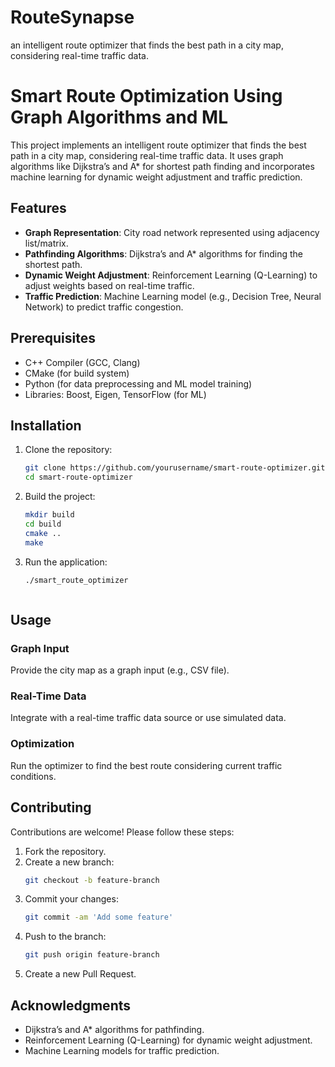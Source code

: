# RouteSynapse
an intelligent route optimizer that finds the best path in a city map, considering real-time traffic data.

# Smart Route Optimization Using Graph Algorithms and ML

This project implements an intelligent route optimizer that finds the best path in a city map, considering real-time traffic data. It uses graph algorithms like Dijkstra’s and A* for shortest path finding and incorporates machine learning for dynamic weight adjustment and traffic prediction.

## Features

- **Graph Representation**: City road network represented using adjacency list/matrix.
- **Pathfinding Algorithms**: Dijkstra’s and A* algorithms for finding the shortest path.
- **Dynamic Weight Adjustment**: Reinforcement Learning (Q-Learning) to adjust weights based on real-time traffic.
- **Traffic Prediction**: Machine Learning model (e.g., Decision Tree, Neural Network) to predict traffic congestion.

## Prerequisites

- C++ Compiler (GCC, Clang)
- CMake (for build system)
- Python (for data preprocessing and ML model training)
- Libraries: Boost, Eigen, TensorFlow (for ML)

## Installation


1. Clone the repository:
   ```bash
   git clone https://github.com/yourusername/smart-route-optimizer.git
   cd smart-route-optimizer
2. Build the project:
   ```bash
   mkdir build
   cd build
   cmake ..
   make
3. Run the application:
   ```bash
   ./smart_route_optimizer

   
   
## Usage

### Graph Input
Provide the city map as a graph input (e.g., CSV file).

### Real-Time Data
Integrate with a real-time traffic data source or use simulated data.

### Optimization
Run the optimizer to find the best route considering current traffic conditions.

## Contributing

Contributions are welcome! Please follow these steps:

1. Fork the repository.
2. Create a new branch:
   ```bash
   git checkout -b feature-branch
3. Commit your changes:
   ```bash
   git commit -am 'Add some feature'
4. Push to the branch:
   ```bash
   git push origin feature-branch
5. Create a new Pull Request.


## Acknowledgments

- Dijkstra’s and A* algorithms for pathfinding.
- Reinforcement Learning (Q-Learning) for dynamic weight adjustment.
- Machine Learning models for traffic prediction.
